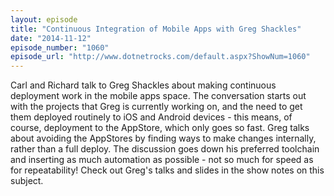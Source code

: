 ```yaml
---
layout: episode
title: "Continuous Integration of Mobile Apps with Greg Shackles"
date: "2014-11-12"
episode_number: "1060"
episode_url: "http://www.dotnetrocks.com/default.aspx?ShowNum=1060"
---
```


Carl and Richard talk to Greg Shackles about making continuous deployment work in the mobile apps space. The conversation starts out with the projects that Greg is currently working on, and the need to get them deployed routinely to iOS and Android devices - this means, of course, deployment to the AppStore, which only goes so fast. Greg talks about avoiding the AppStores by finding ways to make changes internally, rather than a full deploy. The discussion goes down his preferred toolchain and inserting as much automation as possible - not so much for speed as for repeatability! Check out Greg's talks and slides in the show notes on this subject.

